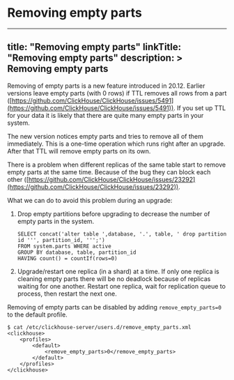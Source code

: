 # Removing empty parts
---
title: "Removing empty parts"
linkTitle: "Removing empty parts"
description: >
    Removing empty parts
---
Removing of empty parts is a new feature introduced in 20.12.
Earlier versions leave empty parts (with 0 rows) if TTL removes all rows from a part ([https://github.com/ClickHouse/ClickHouse/issues/5491](https://github.com/ClickHouse/ClickHouse/issues/5491)).
If you set up TTL for your data it is likely that there are quite many empty parts in your system.

The new version notices empty parts and tries to remove all of them immediately.
This is a one-time operation which runs right after an upgrade.
After that TTL will remove empty parts on its own.

There is a problem when different replicas of the same table start to remove empty parts at the same time. Because of the bug they can block each other ([https://github.com/ClickHouse/ClickHouse/issues/23292](https://github.com/ClickHouse/ClickHouse/issues/23292)).

What we can do to avoid this problem during an upgrade:

1) Drop empty partitions before upgrading to decrease the number of empty parts in the system.

    ```
    SELECT concat('alter table ',database, '.', table, ' drop partition id ''', partition_id, ''';')
    FROM system.parts WHERE active
    GROUP BY database, table, partition_id
    HAVING count() = countIf(rows=0)
    ```

2) Upgrade/restart one replica (in a shard) at a time.
If only one replica is cleaning empty parts there will be no deadlock because of replicas waiting for one another.
Restart one replica, wait for replication queue to process, then restart the next one.

Removing of empty parts can be disabled by adding `remove_empty_parts=0` to the default profile.

```markup
$ cat /etc/clickhouse-server/users.d/remove_empty_parts.xml
<clickhouse>
    <profiles>
        <default>
            <remove_empty_parts>0</remove_empty_parts>
        </default>
    </profiles>
</clickhouse>
```
